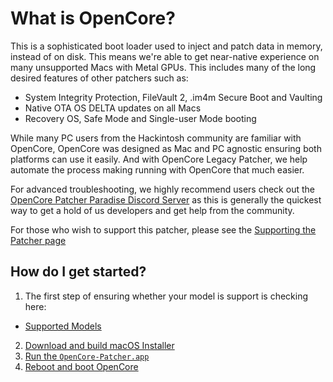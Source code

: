 # What is OpenCore?

This is a sophisticated boot loader used to inject and patch data in memory, instead of on disk. This means we're able to get near-native experience on many unsupported Macs with Metal GPUs. This includes many of the long desired features of other patchers such as:

* System Integrity Protection, FileVault 2, .im4m Secure Boot and Vaulting
* Native OTA OS DELTA updates on all Macs
* Recovery OS, Safe Mode and Single-user Mode booting

While many PC users from the Hackintosh community are familiar with OpenCore, OpenCore was designed as Mac and PC agnostic ensuring both platforms can use it easily. And with OpenCore Legacy Patcher, we help automate the process making running with OpenCore that much easier.

For advanced troubleshooting, we highly recommend users check out the [OpenCore Patcher Paradise Discord Server](https://discord.gg/rqdPgH8xSN) as this is generally the quickest way to get a hold of us developers and get help from the community.

For those who wish to support this patcher, please see the [Supporting the Patcher page](./DONATE.md) 

## How do I get started?

1. The first step of ensuring whether your model is support is checking here:

* [Supported Models](./MODELS.md)

2. [Download and build macOS Installer](./INSTALLER.md)
3. [Run the `OpenCore-Patcher.app`](./BUILD.md)
4. [Reboot and boot OpenCore](./BOOT.md)
